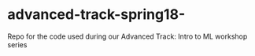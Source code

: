 # advanced-track-spring18-
Repo for the code used during our Advanced Track: Intro to ML workshop series
